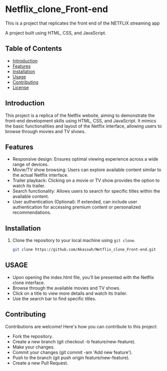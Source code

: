 # Netflix_clone_Front-end
This is a project that replicates the front end of the NETFLIX streaming app


A project built using HTML, CSS, and JavaScript.

## Table of Contents

- [Introduction](#introduction)
- [Features](#features)
- [Installation](#installation)
- [Usage](#usage)
- [Contributing](#contributing)
- [License](#license)

## Introduction

This project is a replica of the Netflix website, aiming to demonstrate the front-end development skills using HTML, CSS, and JavaScript. It mimics the basic functionalities and layout of the Netflix interface, allowing users to browse through movies and TV shows.

## Features

- Responsive design: Ensures optimal viewing experience across a wide range of devices.
- Movie/TV show browsing: Users can explore available content similar to the actual Netflix interface.
- Trailer playback: Clicking on a movie or TV show provides the option to watch its trailer.
- Search functionality: Allows users to search for specific titles within the available content.
- User authentication (Optional): If extended, can include user authentication for accessing premium content or personalized recommendations.

## Installation

1. Clone the repository to your local machine using `git clone`.
   ```bash
   git clone https://github.com/Akasswh/Netflix_clone_Front-end.git


## USAGE
- Upon opening the index.html file, you'll be presented with the Netflix clone interface.
- Browse through the available movies and TV shows.
- Click on a title to view more details and watch its trailer.
- Use the search bar to find specific titles.

## Contributing
Contributions are welcome! Here's how you can contribute to this project:

- Fork the repository.
- Create a new branch (git checkout -b feature/new-feature).
- Make your changes.
- Commit your changes (git commit -am 'Add new feature').
- Push to the branch (git push origin feature/new-feature).
- Create a new Pull Request.


